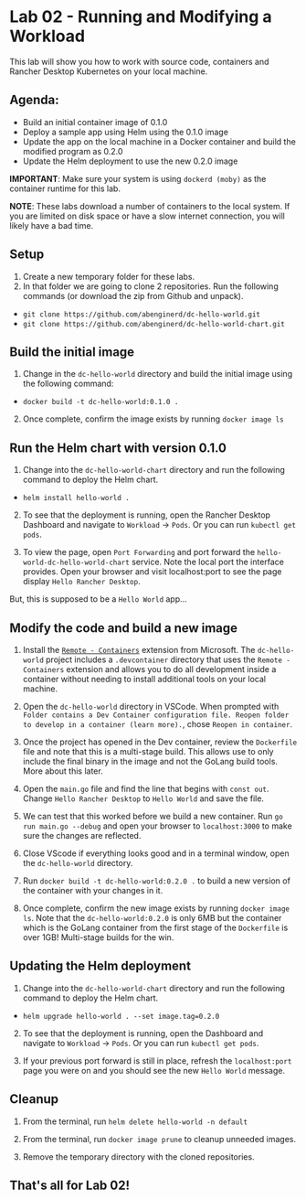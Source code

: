 # Lab 02 - Running and Modifying a Workload

This lab will show you how to work with source code, containers and Rancher Desktop Kubernetes on your local machine.

## Agenda:

- Build an initial container image of 0.1.0
- Deploy a sample app using Helm using the 0.1.0 image
- Update the app on the local machine in a Docker container and build the modified program as 0.2.0
- Update the Helm deployment to use the new 0.2.0 image

**IMPORTANT**: Make sure your system is using `dockerd (moby)` as the container runtime for this lab.

**NOTE**: These labs download a number of containers to the local system. If you are limited on disk space or have a slow internet connection, you will likely have a bad time.

## Setup

1. Create a new temporary folder for these labs.
2. In that folder we are going to clone 2 repositories. Run the following commands (or download the zip from Github and unpack).

- `git clone https://github.com/abenginerd/dc-hello-world.git`
- `git clone https://github.com/abenginerd/dc-hello-world-chart.git`


## Build the initial image

1. Change in the `dc-hello-world` directory and build the initial image using the following command:

- `docker build -t dc-hello-world:0.1.0 .`

2. Once complete, confirm the image exists by running `docker image ls`

## Run the Helm chart with version 0.1.0

1. Change into the `dc-hello-world-chart` directory and run the following command to deploy the Helm chart.

- `helm install hello-world .`

2. To see that the deployment is running, open the Rancher Desktop Dashboard and navigate to `Workload` -> `Pods`. Or you can run `kubectl get pods`.

3. To view the page, open `Port Forwarding` and port forward the `hello-world-dc-hello-world-chart` service.  Note the local port the interface provides. Open your browser and visit localhost:port to see the page display `Hello Rancher Desktop`.

But, this is supposed to be a `Hello World` app...

## Modify the code and build a new image

1. Install the [`Remote - Containers`](https://marketplace.visualstudio.com/items?itemName=ms-vscode-remote.remote-containers) extension from Microsoft. The `dc-hello-world` project includes a `.devcontainer` directory that uses the `Remote - Containers` extension and allows you to do all development inside a container without needing to install additional tools on your local machine.

2. Open the `dc-hello-world` directory in VSCode. When prompted with `Folder contains a Dev Container configuration file. Reopen folder to develop in a container (learn more).`, chose `Reopen in container`.

3. Once the project has opened in the Dev container, review the `Dockerfile` file and note that this is a multi-stage build. This allows use to only include the final binary in the image and not the GoLang build tools. More about this later.

4. Open the `main.go` file and find the line that begins with `const out`. Change `Hello Rancher Desktop` to `Hello World` and save the file.

5. We can test that this worked before we build a new container. Run `go run main.go --debug` and open your browser to `localhost:3000` to make sure the changes are reflected.

6. Close VScode if everything looks good and in a terminal window, open the `dc-hello-world` directory.

7. Run `docker build -t dc-hello-world:0.2.0 .` to build a new version of the container with your changes in it.

8. Once complete, confirm the new image exists by running `docker image ls`. Note that the `dc-hello-world:0.2.0` is only 6MB but the <none> container which is the GoLang container from the first stage of the `Dockerfile` is over 1GB! Multi-stage builds for the win.

## Updating the Helm deployment

1. Change into the `dc-hello-world-chart` directory and run the following command to deploy the Helm chart.

- `helm upgrade hello-world . --set image.tag=0.2.0`

2. To see that the deployment is running, open the Dashboard and navigate to `Workload` -> `Pods`. Or you can run `kubectl get pods`.

3. If your previous port forward is still in place, refresh the `localhost:port` page you were on and you should see the new `Hello World` message.

## Cleanup

1. From the terminal, run `helm delete hello-world -n default`

2. From the terminal, run `docker image prune` to cleanup unneeded images.

2. Remove the temporary directory with the cloned repositories.


## That's all for Lab 02!